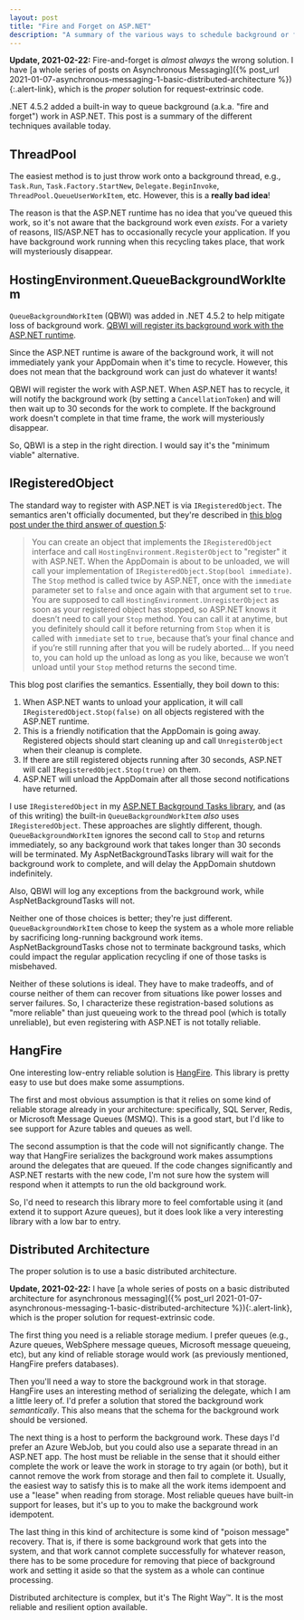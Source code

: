 ```yaml
---
layout: post
title: "Fire and Forget on ASP.NET"
description: "A summary of the various ways to schedule background or fire-and-forget tasks on ASP.NET."
---
```


<div class="alert alert-info" markdown="1">
<i class="fa fa-hand-o-right fa-2x pull-left"></i>

**Update, 2021-02-22:** Fire-and-forget is *almost always* the wrong solution. I have [a whole series of posts on Asynchronous Messaging]({% post_url 2021-01-07-asynchronous-messaging-1-basic-distributed-architecture %}){:.alert-link}, which is the *proper* solution for request-extrinsic code.
</div>

.NET 4.5.2 added a built-in way to queue background (a.k.a. "fire and forget") work in ASP.NET. This post is a summary of the different techniques available today.

## ThreadPool

The easiest method is to just throw work onto a background thread, e.g., `Task.Run`, `Task.Factory.StartNew`, `Delegate.BeginInvoke`, `ThreadPool.QueueUserWorkItem`, etc. However, this is a **really bad idea**!

The reason is that the ASP.NET runtime has no idea that you've queued this work, so it's not aware that the background work even _exists_. For a variety of reasons, IIS/ASP.NET has to occasionally recycle your application. If you have background work running when this recycling takes place, that work will mysteriously disappear.

## HostingEnvironment.QueueBackgroundWorkItem

`QueueBackgroundWorkItem` (QBWI) was added in .NET 4.5.2 to help mitigate loss of background work. [QBWI will register its background work with the ASP.NET runtime](https://devblogs.microsoft.com/aspnet/queuebackgroundworkitem-to-reliably-schedule-and-run-background-processes-in-asp-net/).

Since the ASP.NET runtime is aware of the background work, it will not immediately yank your AppDomain when it's time to recycle. However, this does not mean that the background work can just do whatever it wants!

QBWI will register the work with ASP.NET. When ASP.NET has to recycle, it will notify the background work (by setting a `CancellationToken`) and will then wait up to 30 seconds for the work to complete. If the background work doesn't complete in that time frame, the work will mysteriously disappear.

So, QBWI is a step in the right direction. I would say it's the "minimum viable" alternative.

## IRegisteredObject

The standard way to register with ASP.NET is via `IRegisteredObject`. The semantics aren't officially documented, but they're described in [this blog post under the third answer of question 5](https://docs.microsoft.com/en-us/archive/blogs/tmarq/performing-asynchronous-work-or-tasks-in-asp-net-applications):

> You can create an object that implements the `IRegisteredObject` interface and call `HostingEnvironment.RegisterObject` to "register" it with ASP.NET.  When the AppDomain is about to be unloaded, we will call your implementation of `IRegisteredObject.Stop(bool immediate)`.  The `Stop` method is called twice by ASP.NET, once with the `immediate` parameter set to `false` and once again with that argument set to `true`.  You are supposed to call `HostingEnvironment.UnregisterObject` as soon as your registered object has stopped, so ASP.NET knows it doesn’t need to call your `Stop` method.  You can call it at anytime, but you definitely should call it before returning from `Stop` when it is called with `immediate` set to `true`, because that’s your final chance and if you’re still running after that you will be rudely aborted...  If you need to, you can hold up the unload as long as you like, because we won’t unload until your `Stop` method returns the second time.

This blog post clarifies the semantics. Essentially, they boil down to this:

1. When ASP.NET wants to unload your application, it will call `IRegisteredObject.Stop(false)` on all objects registered with the ASP.NET runtime.
2. This is a friendly notification that the AppDomain is going away. Registered objects should start cleaning up and call `UnregisterObject` when their cleanup is complete.
3. If there are still registered objects running after 30 seconds, ASP.NET will call `IRegisteredObject.Stop(true)` on them.
4. ASP.NET will unload the AppDomain after all those second notifications have returned.

I use `IRegisteredObject` in my [ASP.NET Background Tasks library](https://github.com/StephenCleary/AspNetBackgroundTasks), and (as of this writing) the built-in `QueueBackgroundWorkItem` _also_ uses `IRegisteredObject`. These approaches are slightly different, though. `QueueBackgroundWorkItem` ignores the second call to `Stop` and returns immediately, so any background work that takes longer than 30 seconds will be terminated. My AspNetBackgroundTasks library will wait for the background work to complete, and will delay the AppDomain shutdown indefinitely.

Also, QBWI will log any exceptions from the background work, while AspNetBackgroundTasks will not.

Neither one of those choices is better; they're just different. `QueueBackgroundWorkItem` chose to keep the system as a whole more reliable by sacrificing long-running background work items. AspNetBackgroundTasks chose not to terminate background tasks, which could impact the regular application recycling if one of those tasks is misbehaved.

Neither of these solutions is ideal. They have to make tradeoffs, and of course neither of them can recover from situations like power losses and server failures. So, I characterize these registration-based solutions as "more reliable" than just queueing work to the thread pool (which is totally unreliable), but even registering with ASP.NET is not totally reliable.

## HangFire

One interesting low-entry reliable solution is [HangFire](http://hangfire.io/). This library is pretty easy to use but does make some assumptions.

The first and most obvious assumption is that it relies on some kind of reliable storage already in your architecture: specifically, SQL Server, Redis, or Microsoft Message Queues (MSMQ). This is a good start, but I'd like to see support for Azure tables and queues as well.

The second assumption is that the code will not significantly change. The way that HangFire serializes the background work makes assumptions around the delegates that are queued. If the code changes significantly and ASP.NET restarts with the new code, I'm not sure how the system will respond when it attempts to run the old background work.

So, I'd need to research this library more to feel comfortable using it (and extend it to support Azure queues), but it does look like a very interesting library with a low bar to entry.

## Distributed Architecture

The proper solution is to use a basic distributed architecture.

<div class="alert alert-info" markdown="1">
<i class="fa fa-hand-o-right fa-2x pull-left"></i>

**Update, 2021-02-22:** I have [a whole series of posts on a basic distributed architecture for asynchronous messaging]({% post_url 2021-01-07-asynchronous-messaging-1-basic-distributed-architecture %}){:.alert-link}, which is the proper solution for request-extrinsic code.
</div>

The first thing you need is a reliable storage medium. I prefer queues (e.g., Azure queues, WebSphere message queues, Microsoft message queueing, etc), but any kind of reliable storage would work (as previously mentioned, HangFire prefers databases).

Then you'll need a way to store the background work in that storage. HangFire uses an interesting method of serializing the delegate, which I am a little leery of. I'd prefer a solution that stored the background work _semantically_. This also means that the schema for the background work should be versioned.

The next thing is a host to perform the background work. These days I'd prefer an Azure WebJob, but you could also use a separate thread in an ASP.NET app. The host must be reliable in the sense that it should either complete the work or leave the work in storage to try again (or both), but it cannot remove the work from storage and then fail to complete it. Usually, the easiest way to satisfy this is to make all the work items idempoent and use a "lease" when reading from storage. Most reliable queues have built-in support for leases, but it's up to you to make the background work idempotent.

The last thing in this kind of architecture is some kind of "poison message" recovery. That is, if there is some background work that gets into the system, and that work cannot complete successfully for whatever reason, there has to be some procedure for removing that piece of background work and setting it aside so that the system as a whole can continue processing.

Distributed architecture is complex, but it's The Right Way&trade;. It is the most reliable and resilient option available.